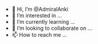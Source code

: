 - 👋 Hi, I’m @AdmiralAnki
- 👀 I’m interested in ...
- 🌱 I’m currently learning ...
- 💞️ I’m looking to collaborate on ...
- 📫 How to reach me ...

<!---
AdmiralAnki/AdmiralAnki is a ✨ special ✨ repository because its `README.md` (this file) appears on your GitHub profile.
You can click the Preview link to take a look at your changes.
--->
